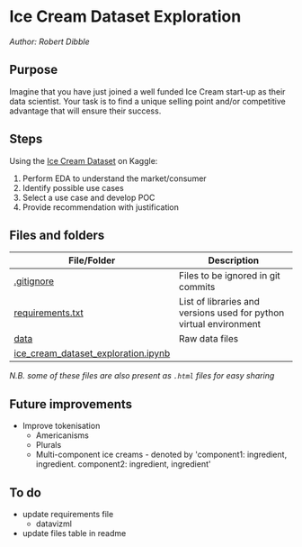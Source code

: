 # Ice Cream Dataset Exploration
_Author: Robert Dibble_

## Purpose
Imagine that you have just joined a well funded Ice Cream start-up as their data scientist. Your task is to find a unique selling point and/or competitive advantage that will ensure their success.

## Steps
Using the [Ice Cream Dataset](https://www.kaggle.com/datasets/tysonpo/ice-cream-dataset) on Kaggle:
1. Perform EDA to understand the market/consumer
1. Identify possible use cases
1. Select a use case and develop POC
1. Provide recommendation with justification

## Files and folders
| File/Folder | Description |
| ----------- | ----------- |
| [.gitignore](.gitignore) | Files to be ignored in git commits |
| [requirements.txt](requirements.txt) | List of libraries and versions used for python virtual environment |
| [data](data) | Raw data files |
| [ice_cream_dataset_exploration.ipynb](ice_cream_dataset_exploration.ipynb) |  |

_N.B. some of these files are also present as `.html` files for easy sharing_

## Future improvements
- Improve tokenisation
    - Americanisms
    - Plurals
    - Multi-component ice creams - denoted by 'component1: ingredient, ingredient. component2: ingredient, ingredient'
## To do
- update requirements file
    - datavizml
- update files table in readme